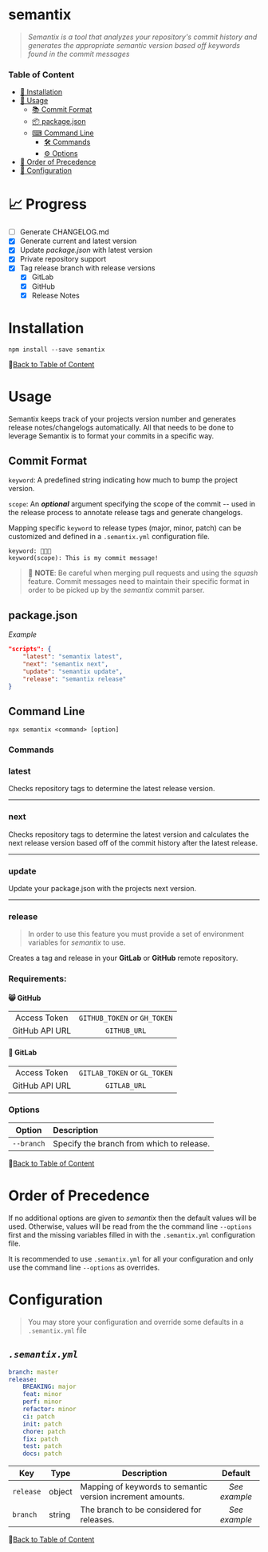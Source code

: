 # semantix
> *Semantix is a tool that analyzes your repository's commit history and generates the appropriate semantic version based off keywords found in the commit messages*
### Table of Content
- [🚀 Installation](#installation)
- [🔨 Usage](#usage)
    - [📚 Commit Format](#commit-format)
    - [📦 package.json](#packagejson)
    - [⌨ Command Line](#command-line)
        - [🛠 Commands](#commands)
        - [⚙ Options](#options)
- [🌈 Order of Precedence](#order-of-precedence)
- [📂 Configuration](#configuration)
# 📈 Progress
- [ ] Generate CHANGELOG.md
- [x] Generate current and latest version
- [x] Update *package.json* with latest version
- [x] Private repository support
- [x] Tag release branch with release versions
    - [x] GitLab
    - [x] GitHub
    - [x] Release Notes

# Installation
```
npm install --save semantix
```
📃[Back to Table of Content](#table-of-content)
# Usage
Semantix keeps track of your projects version number and generates release notes/changelogs automatically.  All that needs to be done to leverage Semantix is to format your commits in a specific way.
## Commit Format
`keyword`: A predefined string indicating how much to bump the project version.

`scope`: An ***optional*** argument specifying the scope of the commit -- used in the release process to annotate release tags and generate changelogs.

Mapping specific `keyword` to release types (major, minor, patch) can be customized and defined in a `.semantix.yml` configuration file.

```
keyword: 🍔🥓🍟
keyword(scope): This is my commit message!
```

> 🚨 **NOTE**: Be careful when merging pull requests and using the *squash* feature.  Commit messages need to maintain their specific format in order to be picked up by the *semantix* commit parser.

## package.json
*Example*
```json
"scripts": {
    "latest": "semantix latest",
    "next": "semantix next",
    "update": "semantix update",
    "release": "semantix release"
}
```
## Command Line
```
npx semantix <command> [option]
```

### Commands

### latest
Checks repository tags to determine the latest release version.

---
### next
Checks repository tags to determine the latest version and calculates the next release version based off of the commit history after the latest release.

---
### update
Update your package.json with the projects next version.

---
### release
> In order to use this feature you must provide a set of environment variables for *semantix* to use.

Creates a tag and release in your **GitLab** or **GitHub** remote repository.

### **Requirements**: 
#### 😸 GitHub
|||
|:-:|:-:|
|Access Token| `GITHUB_TOKEN` or `GH_TOKEN`|
|GitHub API URL| `GITHUB_URL`|

#### 🦊 GitLab
|||
|:-:|:-:|
|Access Token| `GITLAB_TOKEN` or `GL_TOKEN`|
|GitHub API URL| `GITLAB_URL`|

### Options
|Option|Description|
|:----:|:---|
|`--branch`|Specify the branch from which to release.|

📃[Back to Table of Content](#table-of-content)

# Order of Precedence
If no additional options are given to *semantix* then the default values will be used. Otherwise, values will be read from the the command line `--options` first and the missing variables filled in with the `.semantix.yml` configuration file.  

It is recommended to use `.semantix.yml` for all your configuration and only use the command line `--options` as overrides.


# Configuration
> You may store your configuration and override some defaults in a `.semantix.yml` file
## *`.semantix.yml`*
```yml
branch: master
release:
    BREAKING: major
    feat: minor
    perf: minor
    refactor: minor
    ci: patch
    init: patch
    chore: patch
    fix: patch
    test: patch
    docs: patch
```
|Key|Type|Description|Default
|---|----|----|:---:|
|`release`|object|Mapping of keywords to semantic version increment amounts.|*See example*
|`branch`|string|The branch to be considered for releases.|*See example*

📃[Back to Table of Content](#table-of-content)
